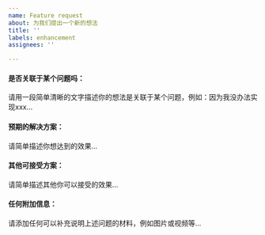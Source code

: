 ```yaml
---
name: Feature request
about: 为我们提出一个新的想法
title: ''
labels: enhancement
assignees: ''

---
```


#### 是否关联于某个问题吗：
请用一段简单清晰的文字描述你的想法是关联于某个问题，例如：因为我没办法实现xxx...

#### 预期的解决方案：
请简单描述你想达到的效果...

#### 其他可接受方案：
请简单描述其他你可以接受的效果...

#### 任何附加信息：
请添加任何可以补充说明上述问题的材料，例如图片或视频等...
